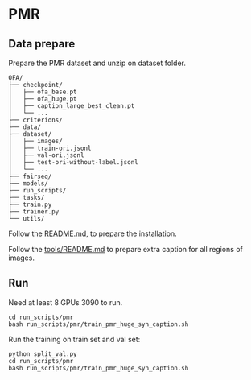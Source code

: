# PMR 

## Data prepare
Prepare the PMR dataset and unzip on dataset folder.

```
OFA/
├── checkpoint/
│   ├── ofa_base.pt
│   ├── ofa_huge.pt
│   ├── caption_large_best_clean.pt
│   └── ...
├── criterions/
├── data/
├── dataset/
│   ├── images/
│   ├── train-ori.jsonl
│   ├── val-ori.jsonl
│   ├── test-ori-without-label.jsonl
│   └── ...
├── fairseq/
├── models/
├── run_scripts/
├── tasks/
├── train.py
├── trainer.py
└── utils/
```

Follow the [README.md](README.md), to prepare the installation.

Follow the [tools/README.md](README.md) to prepare extra caption for all regions of images.

## Run
Need at least 8 GPUs 3090 to run.

    cd run_scripts/pmr
    bash run_scripts/pmr/train_pmr_huge_syn_caption.sh
    
Run the training on train set and val set:

    python split_val.py
    cd run_scripts/pmr
    bash run_scripts/pmr/train_pmr_huge_syn_caption.sh
    